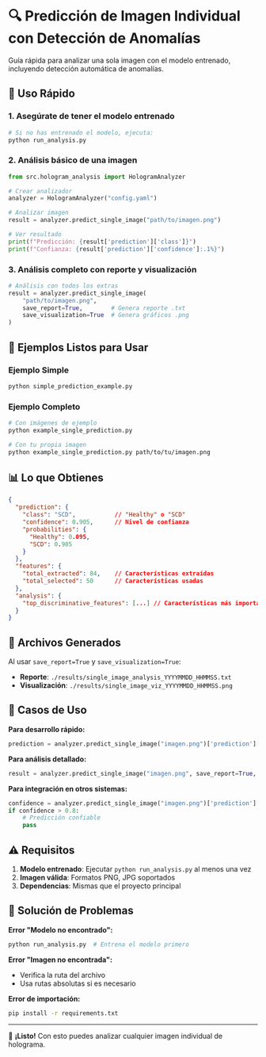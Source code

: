 # 🔍 Predicción de Imagen Individual con Detección de Anomalías

Guía rápida para analizar una sola imagen con el modelo entrenado, incluyendo detección automática de anomalías.

## 🚀 Uso Rápido

### 1. Asegúrate de tener el modelo entrenado
```bash
# Si no has entrenado el modelo, ejecuta:
python run_analysis.py
```

### 2. Análisis básico de una imagen
```python
from src.hologram_analysis import HologramAnalyzer

# Crear analizador
analyzer = HologramAnalyzer("config.yaml")

# Analizar imagen
result = analyzer.predict_single_image("path/to/imagen.png")

# Ver resultado
print(f"Predicción: {result['prediction']['class']}")
print(f"Confianza: {result['prediction']['confidence']:.1%}")
```

### 3. Análisis completo con reporte y visualización
```python
# Análisis con todos los extras
result = analyzer.predict_single_image(
    "path/to/imagen.png",
    save_report=True,        # Genera reporte .txt
    save_visualization=True  # Genera gráficos .png
)
```

## 📝 Ejemplos Listos para Usar

### Ejemplo Simple
```bash
python simple_prediction_example.py
```

### Ejemplo Completo
```bash
# Con imágenes de ejemplo
python example_single_prediction.py

# Con tu propia imagen
python example_single_prediction.py path/to/tu/imagen.png
```

## 📊 Lo que Obtienes

```json
{
  "prediction": {
    "class": "SCD",           // "Healthy" o "SCD"
    "confidence": 0.905,      // Nivel de confianza
    "probabilities": {
      "Healthy": 0.095,
      "SCD": 0.905
    }
  },
  "features": {
    "total_extracted": 84,    // Características extraídas
    "total_selected": 50      // Características usadas
  },
  "analysis": {
    "top_discriminative_features": [...] // Características más importantes
  }
}
```

## 📁 Archivos Generados

Al usar `save_report=True` y `save_visualization=True`:

- **Reporte**: `./results/single_image_analysis_YYYYMMDD_HHMMSS.txt`
- **Visualización**: `./results/single_image_viz_YYYYMMDD_HHMMSS.png`

## 🎯 Casos de Uso

**Para desarrollo rápido:**
```python
prediction = analyzer.predict_single_image("imagen.png")['prediction']['class']
```

**Para análisis detallado:**
```python
result = analyzer.predict_single_image("imagen.png", save_report=True, save_visualization=True)
```

**Para integración en otros sistemas:**
```python
confidence = analyzer.predict_single_image("imagen.png")['prediction']['confidence']
if confidence > 0.8:
    # Predicción confiable
    pass
```

## ⚠️ Requisitos

1. **Modelo entrenado**: Ejecutar `python run_analysis.py` al menos una vez
2. **Imagen válida**: Formatos PNG, JPG soportados
3. **Dependencias**: Mismas que el proyecto principal

## 🔧 Solución de Problemas

**Error "Modelo no encontrado":**
```bash
python run_analysis.py  # Entrena el modelo primero
```

**Error "Imagen no encontrada":**
- Verifica la ruta del archivo
- Usa rutas absolutas si es necesario

**Error de importación:**
```bash
pip install -r requirements.txt
```

---

🎯 **¡Listo!** Con esto puedes analizar cualquier imagen individual de holograma.